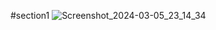 #section1
![Screenshot_2024-03-05_23_14_34](https://github.com/Uchqun7040/takrorlash/assets/89504551/fb67ebef-a954-4afb-8cbc-fea780345090)
